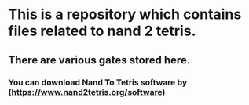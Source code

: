 # This is a repository which contains files related to nand 2 tetris.
## There are various gates stored here.
### You can download Nand To Tetris software by (https://www.nand2tetris.org/software)


